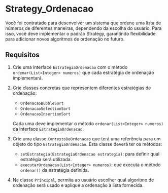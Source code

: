 # Strategy_Ordenacao


Você foi contratado para desenvolver um sistema que ordene uma lista de números de diferentes maneiras, dependendo da escolha do usuário. Para isso, você deve implementar o padrão Strategy, garantindo flexibilidade para adicionar novos algoritmos de ordenação no futuro.

## Requisitos

1. Crie uma interface `EstrategiaOrdenacao` com o método `ordenar(List<Integer> numeros)` que cada estratégia de ordenação implementará.

2. Crie classes concretas que representem diferentes estratégias de ordenação:
   - `OrdenacaoBubbleSort`
   - `OrdenacaoSelectionSort`
   - `OrdenacaoInsertionSort`

   Cada uma deve implementar o método `ordenar(List<Integer> numeros)` da interface `EstrategiaOrdenacao`.

3. Crie uma classe `ContextoDeOrdenacao` que terá uma referência para um objeto do tipo `EstrategiaOrdenacao`. Esta classe deverá ter os métodos:
   - `setEstrategia(EstrategiaOrdenacao estrategia)`: para definir qual estratégia será utilizada.
   - `executarOrdenacao(List<Integer> numeros)`: que executa o método `ordenar()` da estratégia definida.

4. Na classe `Principal`, permita ao usuário escolher qual algoritmo de ordenação será usado e aplique a ordenação à lista fornecida.

